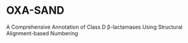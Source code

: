 # OXA-SAND
A Comprehensive Annotation of Class D β-lactamases Using Structural Alignment-based Numbering 
